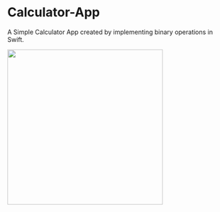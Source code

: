# Calculator-App
A Simple Calculator App created by implementing binary operations in Swift.


<p>
<img src = "/Users/siddique/Desktop/Screen Shot 2017-12-12 at 00.30.22.png" width="350">
</p>
